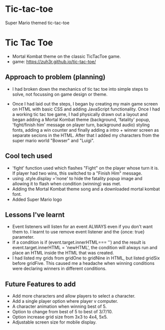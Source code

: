 # Tic-tac-toe
Super Mario themed tic-tac-toe
# Tic Tac Toe

- Mortal Kombat theme on the classic TicTacToe game.
- game: https://zuh3r.github.io/tic-tac-toe/

## Approach to problem (planning)

- I had broken down the mechanics of tic tac toe into simple steps to solve, not focussing on game design or theme.

- Once I had laid out the steps, I began by creating my main game screen on HTML with basic CSS and adding JavaScript functionality. Once I had a working tic tac toe game, I had physically drawn out a layout and began adding a Mortal Kombat theme (background, 'fatality' popup, 'fight/finish him' message on player turn, background audio) styling fonts, adding a win counter and finally adding a intro + winner screen as separate secions in the HTML. After that I added my characters from the super mario world "Bowser" and "Luigi".

## Cool tech used

- 'fight' function used which flashes "Fight" on the player whose turn it is. If player had two wins, this switched to a "Finish Him" message.
- using .style.display ='none' to hide the fatality popup image and allowing it to flash when condition (winning) was met.
- Adding the Mortal Kombat theme song and a downloaded mortal kombat font.
- Added Super Mario logo

## Lessons I've learnt

- Event listeners will listen for an event ALWAYS even if you don't want them to. I learnt to use remove event listener and the {once: true} parameter.
- If a condition is if (event.target.innerHTML=== '') and the result is event.target.innerHTML = 'newHTML', the condition will always run and place an HTML inside the HTML that was created.
- I had listed my grids from gridOne to gridNine in HTML, but listed gridSix before gridFive. This caused me a headache when winning conditions were declaring winners in different conditions.

## Future Features to add

- Add more characters and allow players to select a character.
- Add a single player option where player v computer.
- A character animation when winning best of 5.
- Option to change from best of 5 to best of 3/7/10.
- Option increase grid size from 3x3 to 4x4, 5x5.
- Adjustable screen size for mobile display.
